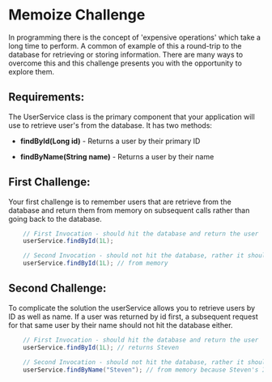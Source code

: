 # Memoize Challenge

In programming there is the concept of 'expensive operations' which take a
long time to perform. A common of example of this a round-trip to the database
for retrieving or storing information. There are many ways to overcome this and
this challenge presents you with the opportunity to explore them.

## Requirements:

The UserService class is the primary component that your application will use to
retrieve user's from the database. It has two methods:

* **findById(Long id)** - Returns a user by their primary ID

* **findByName(String name)** - Returns a user by their name

## First Challenge:

Your first challenge is to remember users that are retrieve from the database and return them
from memory on subsequent calls rather than going back to the database.

```java
    // First Invocation - should hit the database and return the user
    userService.findById(1L);

    // Second Invocation - should not hit the database, rather it should return immediately from memory
	userService.findById(1L); // from memory
```

## Second Challenge:

To complicate the solution the userService allows you to retrieve users by ID as well as name. If a user
was returned by id first, a subsequent request for that same user by their name should not hit the database either.

```java
    // First Invocation - should hit the database and return the user
	userService.findById(1L); // returns Steven

    // Second Invocation - should not hit the database, rather it should return immediately from memory
	userService.findByName("Steven"); // from memory because Steven's ID is 1
```
